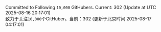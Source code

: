 Committed to Following `10,000` GitHubers. Current: <!-- FOLLOWING_COUNT -->302<!-- FOLLOWING_COUNT --> (Update at UTC <!-- LAST_UPDATED -->2025-08-16 20:17:01<!-- LAST_UPDATED -->)<br>
致力于关注`10,000`个GitHuber。当前：<!-- FOLLOWING_COUNT -->302<!-- FOLLOWING_COUNT --> (更新于北京时间 <!-- LAST_UPDATED_CST -->2025-08-17 04:17:01<!-- LAST_UPDATED_CST -->)

